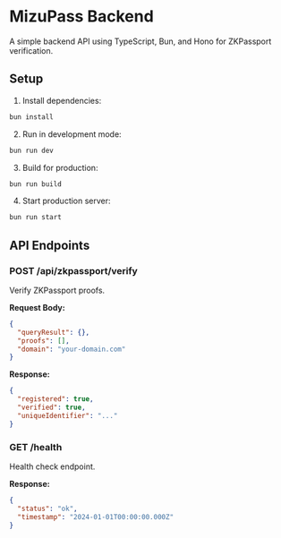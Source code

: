 # MizuPass Backend

A simple backend API using TypeScript, Bun, and Hono for ZKPassport verification.

## Setup

1. Install dependencies:
```bash
bun install
```

2. Run in development mode:
```bash
bun run dev
```

3. Build for production:
```bash
bun run build
```

4. Start production server:
```bash
bun run start
```

## API Endpoints

### POST /api/zkpassport/verify

Verify ZKPassport proofs.

**Request Body:**
```json
{
  "queryResult": {},
  "proofs": [],
  "domain": "your-domain.com"
}
```

**Response:**
```json
{
  "registered": true,
  "verified": true,
  "uniqueIdentifier": "..."
}
```

### GET /health

Health check endpoint.

**Response:**
```json
{
  "status": "ok",
  "timestamp": "2024-01-01T00:00:00.000Z"
}
```